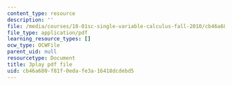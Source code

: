 ```yaml
---
content_type: resource
description: ''
file: /media/courses/18-01sc-single-variable-calculus-fall-2010/cb46a680f81f0edafe3a16418dcdebd5_ycO0Vn_w9Q0.pdf
file_type: application/pdf
learning_resource_types: []
ocw_type: OCWFile
parent_uid: null
resourcetype: Document
title: 3play pdf file
uid: cb46a680-f81f-0eda-fe3a-16418dcdebd5
---
```

